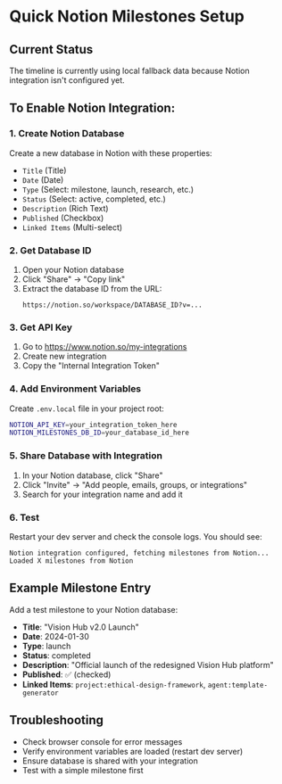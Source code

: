 # Quick Notion Milestones Setup

## Current Status
The timeline is currently using local fallback data because Notion integration isn't configured yet.

## To Enable Notion Integration:

### 1. Create Notion Database
Create a new database in Notion with these properties:
- `Title` (Title)
- `Date` (Date) 
- `Type` (Select: milestone, launch, research, etc.)
- `Status` (Select: active, completed, etc.)
- `Description` (Rich Text)
- `Published` (Checkbox)
- `Linked Items` (Multi-select)

### 2. Get Database ID
1. Open your Notion database
2. Click "Share" → "Copy link"
3. Extract the database ID from the URL:
   ```
   https://notion.so/workspace/DATABASE_ID?v=...
   ```

### 3. Get API Key
1. Go to https://www.notion.so/my-integrations
2. Create new integration
3. Copy the "Internal Integration Token"

### 4. Add Environment Variables
Create `.env.local` file in your project root:

```bash
NOTION_API_KEY=your_integration_token_here
NOTION_MILESTONES_DB_ID=your_database_id_here
```

### 5. Share Database with Integration
1. In your Notion database, click "Share"
2. Click "Invite" → "Add people, emails, groups, or integrations"
3. Search for your integration name and add it

### 6. Test
Restart your dev server and check the console logs. You should see:
```
Notion integration configured, fetching milestones from Notion...
Loaded X milestones from Notion
```

## Example Milestone Entry
Add a test milestone to your Notion database:
- **Title**: "Vision Hub v2.0 Launch"
- **Date**: 2024-01-30
- **Type**: launch
- **Status**: completed
- **Description**: "Official launch of the redesigned Vision Hub platform"
- **Published**: ✅ (checked)
- **Linked Items**: `project:ethical-design-framework`, `agent:template-generator`

## Troubleshooting
- Check browser console for error messages
- Verify environment variables are loaded (restart dev server)
- Ensure database is shared with your integration
- Test with a simple milestone first 